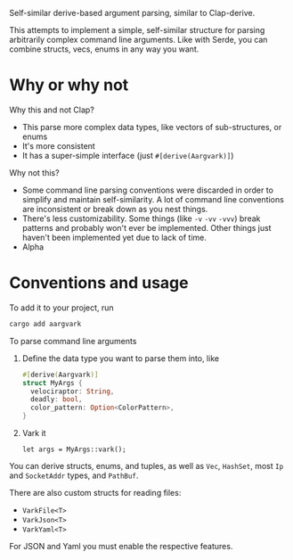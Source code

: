 Self-similar derive-based argument parsing, similar to Clap-derive.

This attempts to implement a simple, self-similar structure for parsing arbitrarily complex command line arguments. Like with Serde, you can combine structs, vecs, enums in any way you want.

# Why or why not

Why this and not Clap?

- This parse more complex data types, like vectors of sub-structures, or enums
- It's more consistent
- It has a super-simple interface (just `#[derive(Aargvark)]`)

Why not this?

- Some command line parsing conventions were discarded in order to simplify and maintain self-similarity. A lot of command line conventions are inconsistent or break down as you nest things.
- There's less customizability. Some things (like `-v` `-vv` `-vvv`) break patterns and probably won't ever be implemented. Other things just haven't been implemented yet due to lack of time.
- Alpha

# Conventions and usage

To add it to your project, run

```sh
cargo add aargvark
```

To parse command line arguments

1. Define the data type you want to parse them into, like

   ```rust
   #[derive(Aargvark)]
   struct MyArgs {
     velociraptor: String,
     deadly: bool,
     color_pattern: Option<ColorPattern>,
   }
   ```

2. Vark it
   ```
   let args = MyArgs::vark();
   ```

You can derive structs, enums, and tuples, as well as `Vec`, `HashSet`, most `Ip` and `SocketAddr` types, and `PathBuf`.

There are also custom structs for reading files:

- `VarkFile<T>`
- `VarkJson<T>`
- `VarkYaml<T>`

For JSON and Yaml you must enable the respective features.
